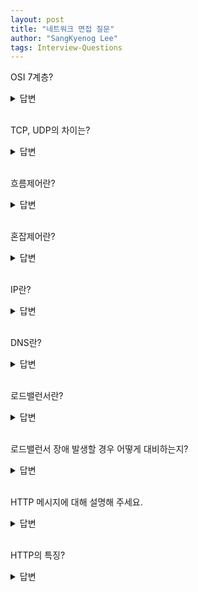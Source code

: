 ```yaml
---
layout: post
title: "네트워크 면접 질문"
author: "SangKyenog Lee"
tags: Interview-Questions
---
```


OSI 7계층?
<details markdown="1">
<summary>답변</summary>

`통신 과정을 7개의 계층으로 나눈것을 말하는데 차례대로 애플리케이션, 프레젠테이션, 세션, 트랜스포트, 네트워크, 데이터링크, 피지컬 레이어로 구성됩니다. 나눔으로서 통신이 오류난 지점을 쉽게 파악할 수 있고 해당 계층만 고치면 되므로 효율적인 통신이 가능해집니다.`

</details>

<br>

TCP, UDP의 차이는? 
<details markdown="1">
<summary>답변</summary>

`TCP는 핸드쉐이킹 하기 때문에 연결형 프로토콜이지만 UDP는 따로 연결설정이 없기 떄문에 비연결형 프로토콜입니다. 또 TCP는 혼잡 흐름제어 오류제어를 하고 순서까지 보장하기 때문에 신뢰성이 있지만 UDP는 신뢰성이 없고 순서를 보장하지 못할뿐더러 데이터의 전송도 보장하지 못한다. 하지만 중간에 별다른 오버헤드가 없기때문에 TCP보다 훨씬 빨라서 실시간 스트리밍이나 DNS에 사용됩니다.`

</details>

<br>

흐름제어란?
<details markdown="1">
<summary>답변</summary>

`흐름제어는 송신과 수신측 사이의 데이터 처리 속도 차이를 해결하는 것으로 수신측의 버퍼가 오버플로우 되지 않도록 송신측에게 남아있는 리시브윈도우의 크기를 알려주어 송신측은 거기에 맞게 데이터의 양을 조절합니다.`

</details>

<br>

혼잡제어란?
<details markdown="1">
<summary>답변</summary>

`혼잡제어는 송신측에서 데이터 양을 조절하는 것으로 congestion window를 기준으로 데이터를 조절하는데 AIMD, Slow start, Congestion Avoidacne 등의 방법이 존재합니다. Cwnd는 RTT, timeout, ack에 근거해서 정하게 됩니다.`

</details>

<br>

IP란?
<details markdown="1">
<summary>답변</summary>

`인터넷 프로로콜의 약자로, 패킷을 전달하는 프로토콜이며 특징으로는 비연결성과 비신뢰성을 가집니다. 비연결성은 라우터에서 어떤 라우터로 보낼지 정해져있지 않은 것이고, 비신뢰성은 패킷의 전달을 보장하지 못하는 것을 말합니다.`

</details>

<br>

DNS란?
<details markdown="1">
<summary>답변</summary>

`DNS는 도메인 주소를 IP주소로 변환해주는 시스템입니다. ISP에서 먼저 루트서버에 요청을 하고, top-level 서버 주소 그다음 어써리터티브 DNS 서버로 요청을 해서 최종적으로 IP를 얻게 됩니다.`

</details>

<br>

로드밸런서란?
<details markdown="1">
<summary>답변</summary>

`서버의 부하를 분산시켜주는 시스템이며 크게 L4와 L7 로드밸런서로 나뉩니다. 숫자는 계층을 의미하며 각각 트랜스포트 애플리케이션이하의 정보를 활용합니다.`

</details>

<br>

로드밸런서 장애 발생할 경우 어떻게 대비하는지?
<details markdown="1">
<summary>답변</summary>

`로드밸런서가 죽을 것을 대비해 로드밸런서 이중화를 통해 메인 로드 밸런서와 서브 로드밸런서를 서로 헬스체킹을 하도록 설정해놓고 메인이 죽는다면 서브 로드밸런서로 동작되도록 설정하면 됩니다.`

</details>

<br>

HTTP 메시지에 대해 설명해 주세요.
<details markdown="1">
<summary>답변</summary>

`http 메시지는 시작줄, 헤더, 본문으로 구성되어 있습니다. 요청 메시지와 응답 메시지는 구성은 같으나 시작줄의 구성과 헤더의 종류에서 차이가 있습니다. 요청 메시지의 시작줄은 메서드, 요청 url, http 버전 정보를 포함하고 있습니다. 헤더에는 Host, User-Agent와 클라이언트에 대한 정보와 인증, 캐싱, 쿠키에 대한 정보를 포함할 수 있습니다. 본문에는 요청에 필요한 데이터가 포함되어 있습니다. 응답메시지의 시작줄은 http 버전, 상태코드, 상태 메세지를 포함하고 있습니다. 헤더에는 서버에 대한 정보, 데이터의 캐싱에 필요한 정보 등이 들어가 있습니다. 본문에는 요청에 대한 데이터를 포함합니다.`

</details>

<br>

HTTP의 특징?
<details markdown="1">
<summary>답변</summary>

`http는 TCP를 기반으로한 프로토콜입니다. 따라서 TCP가 가지는 특징인 통신의 신뢰성 보장을 받을 수 있고 통신하기 전에 3-way handshake를 통해 연결을 수립해야합니다. 또한 http는 Stateless 입니다. 서버에서 클라이언트에 대한 상태를 저장하지 않기 때문에 이전의 요청과 상관없이 응답합니다. 이러한 특징 덕에 서버는 확장성이 좋아집니다. 만약 유저의 인증 정보 같은 상태의 저장이 필요하다면 세션과 쿠키를 이용하여 보완합니다.`

</details>

<br>